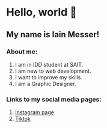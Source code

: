 # Hello, world 👋
## My name is Iain Messer!
### About me: 
1. I am in IDD student at SAIT.
2. I am new to web development.
3. I want to improve my skills.
4. I am a Graphic Designer.
### Links to my social media pages:
1. [Instagram page](https://www.instagram.com/messer_designs/)
2. [Tiktok](https://www.tiktok.com/@messer_designs) 
